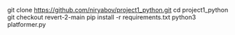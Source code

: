 git clone https://github.com/niryabov/project1_python.git
cd project1_python
git checkout revert-2-main
pip install -r requirements.txt
python3 platformer.py
